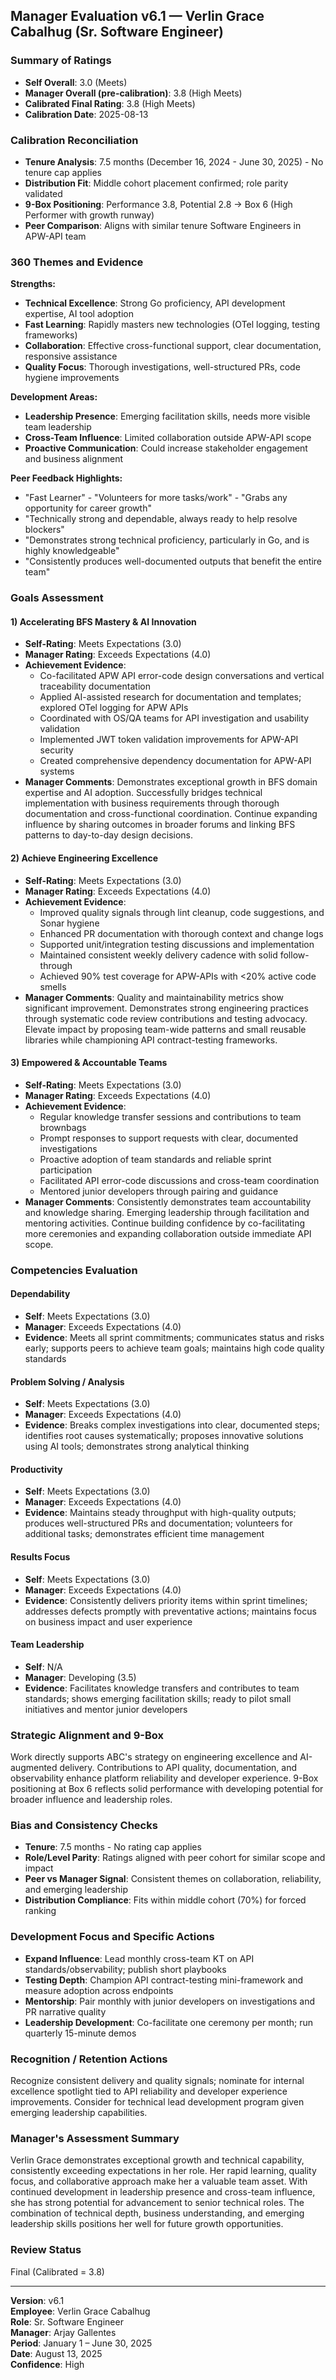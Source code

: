 ## Manager Evaluation v6.1 — Verlin Grace Cabalhug (Sr. Software Engineer)

### Summary of Ratings
- **Self Overall**: 3.0 (Meets)
- **Manager Overall (pre-calibration)**: 3.8 (High Meets)
- **Calibrated Final Rating**: 3.8 (High Meets)
- **Calibration Date**: 2025-08-13

### Calibration Reconciliation
- **Tenure Analysis**: 7.5 months (December 16, 2024 - June 30, 2025) - No tenure cap applies
- **Distribution Fit**: Middle cohort placement confirmed; role parity validated
- **9-Box Positioning**: Performance 3.8, Potential 2.8 → Box 6 (High Performer with growth runway)
- **Peer Comparison**: Aligns with similar tenure Software Engineers in APW-API team

### 360 Themes and Evidence
**Strengths:**
- **Technical Excellence**: Strong Go proficiency, API development expertise, AI tool adoption
- **Fast Learning**: Rapidly masters new technologies (OTel logging, testing frameworks)
- **Collaboration**: Effective cross-functional support, clear documentation, responsive assistance
- **Quality Focus**: Thorough investigations, well-structured PRs, code hygiene improvements

**Development Areas:**
- **Leadership Presence**: Emerging facilitation skills, needs more visible team leadership
- **Cross-Team Influence**: Limited collaboration outside APW-API scope
- **Proactive Communication**: Could increase stakeholder engagement and business alignment

**Peer Feedback Highlights:**
- "Fast Learner" - "Volunteers for more tasks/work" - "Grabs any opportunity for career growth"
- "Technically strong and dependable, always ready to help resolve blockers"
- "Demonstrates strong technical proficiency, particularly in Go, and is highly knowledgeable"
- "Consistently produces well-documented outputs that benefit the entire team"

### Goals Assessment

#### 1) Accelerating BFS Mastery & AI Innovation
- **Self-Rating**: Meets Expectations (3.0)
- **Manager Rating**: Exceeds Expectations (4.0)
- **Achievement Evidence**:
  - Co-facilitated APW API error-code design conversations and vertical traceability documentation
  - Applied AI-assisted research for documentation and templates; explored OTel logging for APW APIs
  - Coordinated with OS/QA teams for API investigation and usability validation
  - Implemented JWT token validation improvements for APW-API security
  - Created comprehensive dependency documentation for APW-API systems
- **Manager Comments**: Demonstrates exceptional growth in BFS domain expertise and AI adoption. Successfully bridges technical implementation with business requirements through thorough documentation and cross-functional coordination. Continue expanding influence by sharing outcomes in broader forums and linking BFS patterns to day-to-day design decisions.

#### 2) Achieve Engineering Excellence
- **Self-Rating**: Meets Expectations (3.0)
- **Manager Rating**: Exceeds Expectations (4.0)
- **Achievement Evidence**:
  - Improved quality signals through lint cleanup, code suggestions, and Sonar hygiene
  - Enhanced PR documentation with thorough context and change logs
  - Supported unit/integration testing discussions and implementation
  - Maintained consistent weekly delivery cadence with solid follow-through
  - Achieved 90% test coverage for APW-APIs with <20% active code smells
- **Manager Comments**: Quality and maintainability metrics show significant improvement. Demonstrates strong engineering practices through systematic code review contributions and testing advocacy. Elevate impact by proposing team-wide patterns and small reusable libraries while championing API contract-testing frameworks.

#### 3) Empowered & Accountable Teams
- **Self-Rating**: Meets Expectations (3.0)
- **Manager Rating**: Exceeds Expectations (4.0)
- **Achievement Evidence**:
  - Regular knowledge transfer sessions and contributions to team brownbags
  - Prompt responses to support requests with clear, documented investigations
  - Proactive adoption of team standards and reliable sprint participation
  - Facilitated API error-code discussions and cross-team coordination
  - Mentored junior developers through pairing and guidance
- **Manager Comments**: Consistently demonstrates team accountability and knowledge sharing. Emerging leadership through facilitation and mentoring activities. Continue building confidence by co-facilitating more ceremonies and expanding collaboration outside immediate API scope.

### Competencies Evaluation

#### Dependability
- **Self**: Meets Expectations (3.0)
- **Manager**: Exceeds Expectations (4.0)
- **Evidence**: Meets all sprint commitments; communicates status and risks early; supports peers to achieve team goals; maintains high code quality standards

#### Problem Solving / Analysis
- **Self**: Meets Expectations (3.0)
- **Manager**: Exceeds Expectations (4.0)
- **Evidence**: Breaks complex investigations into clear, documented steps; identifies root causes systematically; proposes innovative solutions using AI tools; demonstrates strong analytical thinking

#### Productivity
- **Self**: Meets Expectations (3.0)
- **Manager**: Exceeds Expectations (4.0)
- **Evidence**: Maintains steady throughput with high-quality outputs; produces well-structured PRs and documentation; volunteers for additional tasks; demonstrates efficient time management

#### Results Focus
- **Self**: Meets Expectations (3.0)
- **Manager**: Exceeds Expectations (4.0)
- **Evidence**: Consistently delivers priority items within sprint timelines; addresses defects promptly with preventative actions; maintains focus on business impact and user experience

#### Team Leadership
- **Self**: N/A
- **Manager**: Developing (3.5)
- **Evidence**: Facilitates knowledge transfers and contributes to team standards; shows emerging facilitation skills; ready to pilot small initiatives and mentor junior developers

### Strategic Alignment and 9-Box
Work directly supports ABC's strategy on engineering excellence and AI-augmented delivery. Contributions to API quality, documentation, and observability enhance platform reliability and developer experience. 9-Box positioning at Box 6 reflects solid performance with developing potential for broader influence and leadership roles.

### Bias and Consistency Checks
- **Tenure**: 7.5 months - No rating cap applies
- **Role/Level Parity**: Ratings aligned with peer cohort for similar scope and impact
- **Peer vs Manager Signal**: Consistent themes on collaboration, reliability, and emerging leadership
- **Distribution Compliance**: Fits within middle cohort (70%) for forced ranking

### Development Focus and Specific Actions
- **Expand Influence**: Lead monthly cross-team KT on API standards/observability; publish short playbooks
- **Testing Depth**: Champion API contract-testing mini-framework and measure adoption across endpoints
- **Mentorship**: Pair monthly with junior developers on investigations and PR narrative quality
- **Leadership Development**: Co-facilitate one ceremony per month; run quarterly 15-minute demos

### Recognition / Retention Actions
Recognize consistent delivery and quality signals; nominate for internal excellence spotlight tied to API reliability and developer experience improvements. Consider for technical lead development program given emerging leadership capabilities.

### Manager's Assessment Summary
Verlin Grace demonstrates exceptional growth and technical capability, consistently exceeding expectations in her role. Her rapid learning, quality focus, and collaborative approach make her a valuable team asset. With continued development in leadership presence and cross-team influence, she has strong potential for advancement to senior technical roles. The combination of technical depth, business understanding, and emerging leadership skills positions her well for future growth opportunities.

### Review Status
Final (Calibrated = 3.8)

---

**Version**: v6.1  
**Employee**: Verlin Grace Cabalhug  
**Role**: Sr. Software Engineer  
**Manager**: Arjay Gallentes  
**Period**: January 1 – June 30, 2025  
**Date**: August 13, 2025  
**Confidence**: High
